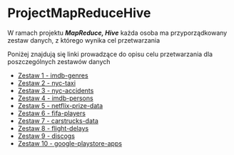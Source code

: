 # ProjectMapReduceHive

W ramach projektu ***MapReduce, Hive*** każda osoba ma przyporządkowany zestaw danych, z którego wynika cel przetwarzania 

Poniżej znajdują się linki prowadzące do opisu celu przetwarzania dla poszczególnych zestawów danych

* [Zestaw 1 - imdb-genres](Zestaw%201%20-%20imdb-genres/README.md)
* [Zestaw 2 - nyc-taxi](Zestaw%202%20-%20nyc-taxi/README.md)
* [Zestaw 3 - nyc-accidents](Zestaw%203%20-%20nyc-accidents/README.md)
* [Zestaw 4 - imdb-persons](Zestaw%204%20-%20imdb-persons/README.md)
* [Zestaw 5 - netflix-prize-data](Zestaw%205%20-%20netflix-prize-data/README.md)
* [Zestaw 6 - fifa-players](Zestaw%206%20-%20fifa-players/README.md)
* [Zestaw 7 - carstrucks-data](Zestaw%207%20-%20carstrucks-data/README.md)
* [Zestaw 8 - flight-delays](Zestaw%208%20-%20flight-delays/README.md)
* [Zestaw 9 - discogs](Zestaw%209%20-%20discogs/README.md)
* [Zestaw 10 - google-playstore-apps](Zestaw%2010%20-%20google-playstore-apps/README.md)

